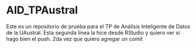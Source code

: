 # AID_TPAustral
Este es un repositorio de prueba para el TP de Análisis Inteligente de Datos de la UAustral.
Esta segunda línea la hice desde RStudio y quiero ver si hago bien el push. 
2da vez que quiero agregar un comit